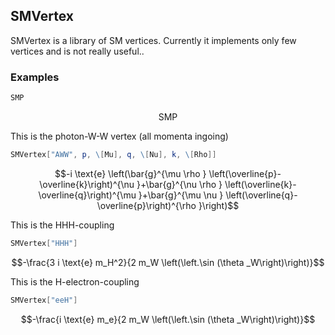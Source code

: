 ##  SMVertex 

SMVertex is a library of SM vertices. Currently it implements only few vertices and is not really useful..

###  Examples 

```mathematica
SMP

```

$$\text{SMP}$$

This is the photon-W-W vertex (all momenta ingoing)

```mathematica
SMVertex["AWW", p, \[Mu], q, \[Nu], k, \[Rho]]
```

$$-i \text{e} \left(\bar{g}^{\mu \rho } \left(\overline{p}-\overline{k}\right)^{\nu }+\bar{g}^{\nu \rho } \left(\overline{k}-\overline{q}\right)^{\mu }+\bar{g}^{\mu \nu } \left(\overline{q}-\overline{p}\right)^{\rho }\right)$$

This is the HHH-coupling

```mathematica
SMVertex["HHH"]
```

$$-\frac{3 i \text{e} m_H^2}{2 m_W \left(\left.\sin (\theta _W\right)\right)}$$

This is the H-electron-coupling

```mathematica
SMVertex["eeH"]
```

$$-\frac{i \text{e} m_e}{2 m_W \left(\left.\sin (\theta _W\right)\right)}$$